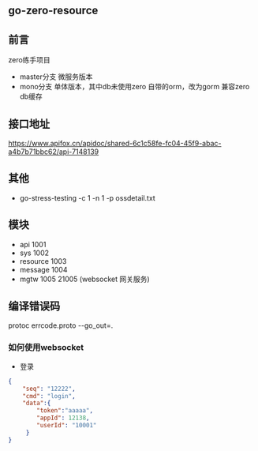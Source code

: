 ## go-zero-resource
## 前言
zero练手项目
- master分支 微服务版本 
- mono分支 单体版本，其中db未使用zero 自带的orm，改为gorm 兼容zero db缓存

## 接口地址
https://www.apifox.cn/apidoc/shared-6c1c58fe-fc04-45f9-abac-a4b7b71bbc62/api-7148139

## 其他
- go-stress-testing -c 1 -n 1 -p ossdetail.txt

## 模块
- api 1001
- sys 1002
- resource 1003
- message 1004
- mgtw 1005 21005 (websocket 网关服务)
## 编译错误码
protoc errcode.proto --go_out=.
### 如何使用websocket
- 登录
```json
{
    "seq": "12222",
    "cmd": "login",
    "data":{
        "token":"aaaaa",
        "appId": 12138,
        "userId": "10001"
     }
}
```